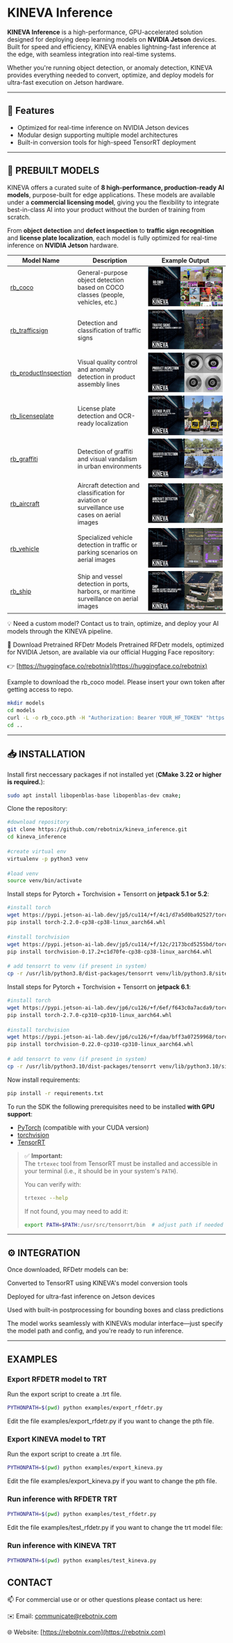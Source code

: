 # KINEVA Inference

**KINEVA Inference** is a high-performance, GPU-accelerated solution designed for deploying deep learning models on **NVIDIA Jetson** devices. Built for speed and efficiency, KINEVA enables lightning-fast inference at the edge, with seamless integration into real-time systems.

Whether you're running object detection, or anomaly detection, KINEVA provides everything needed to convert, optimize, and deploy models for ultra-fast execution on Jetson hardware.

---

## 🚀 Features

- Optimized for real-time inference on NVIDIA Jetson devices
- Modular design supporting multiple model architectures
- Built-in conversion tools for high-speed TensorRT deployment

---

## 🧠 PREBUILT MODELS

KINEVA offers a curated suite of **8 high-performance, production-ready AI models**, purpose-built for edge applications. These models are available under a **commercial licensing model**, giving you the flexibility to integrate best-in-class AI into your product without the burden of training from scratch.

From **object detection** and **defect inspection** to **traffic sign recognition** and **license plate localization**, each model is fully optimized for real-time inference on **NVIDIA Jetson** hardware.

| Model Name             | Description                                                                                       | Example Output                                              |
| ---------------------- | ------------------------------------------------------------------------------------------------- | ----------------------------------------------------------- |
| [rb_coco](https://huggingface.co/rebotnix/rb_coco)              | General-purpose object detection based on COCO classes (people, vehicles, etc.)                   | ![rb\_coco](assets/rb_coco.jpg)                           |
| [rb_trafficsign](https://huggingface.co/rebotnix/rb_trafficsign)         | Detection and classification of traffic signs                                                     | ![rb\_trafficsign](assets/rb_trafficsign.jpg)             |
| [rb_productInspection](https://huggingface.co/rebotnix/rb_productInspection) | Visual quality control and anomaly detection in product assembly lines                            | ![rb\_productInspection](assets/rb_productInspection.jpg) |
| [rb_licenseplate](https://huggingface.co/rebotnix/rb_licenseplate)      | License plate detection and OCR-ready localization                                                | ![rb\_licenseplate](assets/rb_licenseplate.jpg)           |
| [rb_graffiti](https://huggingface.co/rebotnix/rb_graffiti)      | Detection of graffiti and visual vandalism in urban environments                       | ![rb\_licenseplate](assets/rb_graffiti.jpg)   
| [rb_aircraft](https://huggingface.co/rebotnix/rb_aircraft)      | Aircraft detection and classification for aviation or surveillance use cases on aerial images                      | ![rb\_licenseplate](assets/rb_aircraft.jpg)   
| [rb_vehicle](https://huggingface.co/rebotnix/rb_vehicle)      | Specialized vehicle detection in traffic or parking scenarios on aerial images                      | ![rb\_licenseplate](assets/rb_vehicle.jpg)    
| [rb_ship](https://huggingface.co/rebotnix/rb_ship)      | Ship and vessel detection in ports, harbors, or maritime surveillance on aerial images                      | ![rb\_licenseplate](assets/rb_ship.jpg)    

💡 Need a custom model? Contact us to train, optimize, and deploy your AI models through the KINEVA pipeline.

🔗 Download Pretrained RFDetr Models
Pretrained RFDetr models, optimized for NVIDIA Jetson, are available via our official Hugging Face repository:

👉 [https://huggingface.co/rebotnix](https://huggingface.co/rebotnix)

Example to download the rb_coco model. Please insert your own token after getting access to repo.
```bash
mkdir models
cd models
curl -L -o rb_coco.pth -H "Authorization: Bearer YOUR_HF_TOKEN" "https://huggingface.co/rebotnix/rb_coco/resolve/main/rb_coco.pth?download=true"
cd ..
```

---

## 📥 INSTALLATION

Install first neccessary packages if not installed yet (**CMake 3.22 or higher is required.**):
```bash
sudo apt install libopenblas-base libopenblas-dev cmake;
```

Clone the repository:

```bash
#download repository
git clone https://github.com/rebotnix/kineva_inference.git
cd kineva_inference

#create virtual env
virtualenv -p python3 venv

#load venv
source venv/bin/activate
```

Install steps for Pytorch + Torchvision + Tensorrt on **jetpack 5.1 or 5.2**:

```bash
#install torch
wget https://pypi.jetson-ai-lab.dev/jp5/cu114/+f/4c1/d7a5d0ba92527/torch-2.2.0-cp38-cp38-linux_aarch64.whl#sha256=4c1d7a5d0ba92527c163ce9da74a2bdccce47541ef09a14d186e413a47337385
pip install torch-2.2.0-cp38-cp38-linux_aarch64.whl

#install torchvision
wget https://pypi.jetson-ai-lab.dev/jp5/cu114/+f/12c/2173bcd5255bd/torchvision-0.17.2+c1d70fe-cp38-cp38-linux_aarch64.whl#sha256=12c2173bcd5255bddad13047c573de24e0ce2ea47374c48ee8fb88466e021d2a
pip install torchvision-0.17.2+c1d70fe-cp38-cp38-linux_aarch64.whl

# add tensorrt to venv (if present in system)
cp -r /usr/lib/python3.8/dist-packages/tensorrt venv/lib/python3.8/site-packages/
```

Install steps for Pytorch + Torchvision + Tensorrt on **jetpack 6.1**:

```bash
#install torch
wget https://pypi.jetson-ai-lab.dev/jp6/cu126/+f/6ef/f643c0a7acda9/torch-2.7.0-cp310-cp310-linux_aarch64.whl#sha256=6eff643c0a7acda92734cc798338f733ff35c7df1a4434576f5ff7c66fc97319
pip install torch-2.7.0-cp310-cp310-linux_aarch64.whl

#install torchvision
wget https://pypi.jetson-ai-lab.dev/jp6/cu126/+f/daa/bff3a07259968/torchvision-0.22.0-cp310-cp310-linux_aarch64.whl#sha256=daabff3a0725996886b92e4b5dd143f5750ef4b181b5c7d01371a9185e8f0402
pip install torchvision-0.22.0-cp310-cp310-linux_aarch64.whl

# add tensorrt to venv (if present in system)
cp -r /usr/lib/python3.10/dist-packages/tensorrt venv/lib/python3.10/site-packages/
```

Now install requirements:

```bash
pip install -r requirements.txt
```

To run the SDK the following prerequisites need to be installed **with GPU support**:

- [PyTorch](https://github.com/pytorch/pytorch) (compatible with your CUDA version)
- [torchvision](https://github.com/pytorch/vision)
- [TensorRT](https://github.com/NVIDIA/TensorRT)

> ✅ **Important:**  
> The `trtexec` tool from TensorRT must be installed and accessible in your terminal (i.e., it should be in your system's `PATH`).
>
> You can verify with:
> ```bash
> trtexec --help
> ```
> If not found, you may need to add it:
> ```bash
> export PATH=$PATH:/usr/src/tensorrt/bin  # adjust path if needed
> ```

---


## ⚙️ INTEGRATION
Once downloaded, RFDetr models can be:

Converted to TensorRT using KINEVA's model conversion tools

Deployed for ultra-fast inference on Jetson devices

Used with built-in postprocessing for bounding boxes and class predictions

The model works seamlessly with KINEVA’s modular interface—just specify the model path and config, and you're ready to run inference.

---

## EXAMPLES

### Export RFDETR model to TRT
Run the export script to create a .trt file.
```bash
PYTHONPATH=$(pwd) python examples/export_rfdetr.py
```
Edit the file examples/export_rfdetr.py if you want to change the pth file.

### Export KINEVA model to TRT
Run the export script to create a .trt file.
```bash
PYTHONPATH=$(pwd) python examples/export_kineva.py
```
Edit the file examples/export_kineva.py if you want to change the pth file.


### Run inference with RFDETR TRT

```bash
PYTHONPATH=$(pwd) python examples/test_rfdetr.py
```

Edit the file examples/test_rfdetr.py if you want to change the trt model file:


### Run inference with KINEVA TRT

```bash
PYTHONPATH=$(pwd) python examples/test_kineva.py
```


## CONTACT

📫 For commercial use or or other questions please contact us here:

✉️ Email: [communicate@rebotnix.com](mailto:communicate@rebotnix.com)

🌐 Website: [https://rebotnix.com](https://rebotnix.com)
